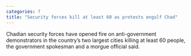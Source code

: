 ```yaml
---
categories: f
title: "Security forces kill at least 60 as protests engulf Chad"
---
```

Chadian security forces have opened fire on anti-government demonstrators in the country’s two largest cities killing at least 60 people, the government spokesman and a morgue official said.